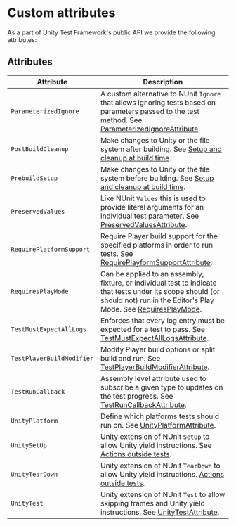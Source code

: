 # Custom attributes

As a part of Unity Test Framework's public API we provide the following attributes:

## Attributes

| Attribute                  | Description                                                  |
| -------------------------- | ------------------------------------------------------------ |
| `ParameterizedIgnore`       | A custom alternative to NUnit `Ignore` that allows ignoring tests based on parameters passed to the test method. See [ParameterizedIgnoreAttribute](https://docs.unity3d.com/Packages/com.unity.test-framework@latest/index.html?subfolder=/api/UnityEngine.TestTools.ParameterizedIgnoreAttribute.html).
| `PostBuildCleanup`         | Make changes to Unity or the file system after building. See [Setup and cleanup at build time](./reference-setup-and-cleanup.md).
| `PrebuildSetup`            | Make changes to Unity or the file system before building. See [Setup and cleanup at build time](./reference-setup-and-cleanup.md).
| `PreservedValues`          | Like NUnit `Values` this is used to provide literal arguments for an individual test parameter. See [PreservedValuesAttribute](https://docs.unity3d.com/Packages/com.unity.test-framework@latest/index.html?subfolder=/api/UnityEngine.TestTools.PreservedValuesAttribute.html).
| `RequirePlatformSupport`   | Require Player build support for the specified platforms in order to run tests. See [RequirePlayformSupportAttribute](https://docs.unity3d.com/Packages/com.unity.test-framework@latest/index.html?subfolder=/api/UnityEditor.TestTools.RequirePlatformSupportAttribute.html).
| `RequiresPlayMode`         | Can be applied to an assembly, fixture, or individual test to indicate that tests under its scope should (or should not) run in the Editor's Play Mode. See [RequiresPlayMode](https://docs.unity3d.com/Packages/com.unity.test-framework@latest/index.html?subfolder=/api/UnityEngine.TestTools.RequiresPlayModeAttribute.html).
| `TestMustExpectAllLogs`    | Enforces that every log entry must be expected for a test to pass. See [TestMustExpectAllLogsAttribute](https://docs.unity3d.com/Packages/com.unity.test-framework@latest/index.html?subfolder=/api/UnityEngine.TestTools.TestMustExpectAllLogsAttribute.html).
| `TestPlayerBuildModifier`  | Modify Player build options or split build and run. See [TestPlayerBuildModifierAttribute](https://docs.unity3d.com/Packages/com.unity.test-framework@latest/index.html?subfolder=/api/UnityEditor.TestTools.TestPlayerBuildModifierAttribute.html).
| `TestRunCallback`          | Assembly level attribute used to subscribe a given type to updates on the test progress. See [TestRunCallbackAttribute](https://docs.unity3d.com/Packages/com.unity.test-framework@latest/index.html?subfolder=/api/UnityEngine.TestTools.TestRunCallbackAttribute.html).
| `UnityPlatform`            | Define which platforms tests should run on. See [UnityPlatformAttribute](https://docs.unity3d.com/Packages/com.unity.test-framework@latest/index.html?subfolder=/api/UnityEngine.TestTools.UnityPlatformAttribute.html).
| `UnitySetUp`               | Unity extension of NUnit `SetUp` to allow Unity yield instructions. See [Actions outside tests](./reference-actions-outside-tests.md).
| `UnityTearDown`            | Unity extension of NUnit `TearDown` to allow Unity yield instructions. [Actions outside tests](./reference-actions-outside-tests.md).
| `UnityTest`                | Unity extension of NUnit `Test` to allow skipping frames and Unity yield instructions. See [UnityTestAttribute](https://docs.unity3d.com/Packages/com.unity.test-framework@latest/index.html?subfolder=/api/UnityEngine.TestTools.UnityTestAttribute.html).
